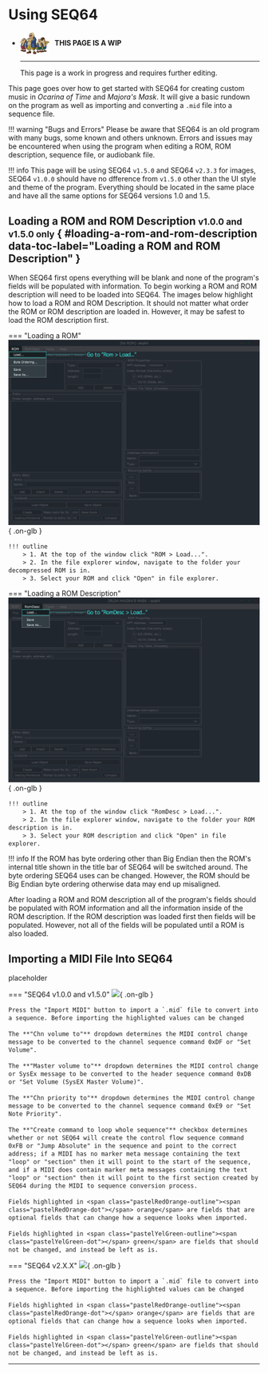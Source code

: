 # Using SEQ64

<div class="grid cards" markdown>

-   <img style="width:58.5px; height:auto; vertical-align: middle;" src="../../assets/images/carpenters.png"> <b>&nbsp;&nbsp;THIS PAGE IS A WIP</b>
  
    ---

    This page is a work in progress and requires further editing.

</div>

This page goes over how to get started with SEQ64 for creating custom music in *Ocarina of Time* and *Majora's Mask*. It will give a basic rundown on the program as well as importing and converting a `.mid` file into a sequence file.

!!! warning "Bugs and Errors"
    Please be aware that SEQ64 is an old program with many bugs, some known and others unknown. Errors and issues may be encountered when using the program when editing a ROM, ROM description, sequence file, or audiobank file.

!!! info
    This page will be using SEQ64 `v1.5.0` and SEQ64 `v2.3.3` for images, SEQ64 `v1.0.0` should have no dfference from `v1.5.0` other than the UI style and theme of the program. Everything should be located in the same place and have all the same options for SEQ64 versions 1.0 and 1.5.

## Loading a ROM and ROM Description <small>v1.0.0 and v1.5.0 only</small> { #loading-a-rom-and-rom-description data-toc-label="Loading a ROM and ROM Description" }
When SEQ64 first opens everything will be blank and none of the program's fields will be populated with information. To begin working a ROM and ROM description will need to be loaded into SEQ64. The images below highlight how to load a ROM and ROM Description. It should not matter what order the ROM or ROM description are loaded in. However, it may be safest to load the ROM description first.

=== "Loading a  ROM"
    ![](../assets/images/seq64/seq64-load-rom.png){ .on-glb }

    !!! outline
        > 1. At the top of the window click "ROM > Load...".
        > 2. In the file explorer window, navigate to the folder your decompressed ROM is in.
        > 3. Select your ROM and click "Open" in file explorer.

=== "Loading a ROM Description"
    ![](../assets/images/seq64/seq64-load-romdesc.png){ .on-glb }

    !!! outline
        > 1. At the top of the window click "RomDesc > Load...".
        > 2. In the file explorer window, navigate to the folder your ROM description is in.
        > 3. Select your ROM description and click "Open" in file explorer.

!!! info
    If the ROM has byte ordering other than Big Endian then the ROM's internal title shown in the title bar of SEQ64 will be switched around. The byte ordering SEQ64 uses can be changed. However, the ROM should be Big Endian byte ordering otherwise data may end up misaligned.

After loading a ROM and ROM description all of the program's fields should be populated with ROM information and all the information inside of the ROM description. If the ROM description was loaded first then fields will be populated. However, not all of the fields will be populated until a ROM is also loaded.

## Importing a MIDI File Into SEQ64
placeholder

=== "SEQ64 v1.0.0 and v1.5.0"
    ![](../assets/images/seq64/seq64-midi-1.png){ .on-glb }

    Press the "Import MIDI" button to import a `.mid` file to convert into a sequence. Before importing the highlighted values can be changed

    The **"Chn volume to"** dropdown determines the MIDI control change message to be converted to the channel sequence command 0xDF or "Set Volume".

    The **"Master volume to"** dropdown determines the MIDI control change or SysEx message to be converted to the header sequence command 0xDB or "Set Volume (SysEX Master Volume)".

    The **"Chn priority to"** dropdown determines the MIDI control change message to be converted to the channel sequence command 0xE9 or "Set Note Priority".

    The **"Create command to loop whole sequence"** checkbox determines whether or not SEQ64 will create the control flow sequence command 0xFB or "Jump Absolute" in the sequence and point to the correct address; if a MIDI has no marker meta message containing the text "loop" or "section" then it will point to the start of the sequence, and if a MIDI does contain marker meta messages containing the text "loop" or "section" then it will point to the first section created by SEQ64 during the MIDI to sequence conversion process.

    Fields highlighted in <span class="pastelRedOrange-outline"><span class="pastelRedOrange-dot"></span> orange</span> are fields that are optional fields that can change how a sequence looks when imported.
    
    Fields highlighted in <span class="pastelYelGreen-outline"><span class="pastelYelGreen-dot"></span> green</span> are fields that should not be changed, and instead be left as is.

=== "SEQ64 v2.X.X"
    ![](../assets/images/seq64/seq64-midi-2.png){ .on-glb }

    Press the "Import MIDI" button to import a `.mid` file to convert into a sequence. Before importing the highlighted values can be changed

    Fields highlighted in <span class="pastelRedOrange-outline"><span class="pastelRedOrange-dot"></span> orange</span> are fields that are optional fields that can change how a sequence looks when imported.
    
    Fields highlighted in <span class="pastelYelGreen-outline"><span class="pastelYelGreen-dot"></span> green</span> are fields that should not be changed, and instead be left as is.

-----